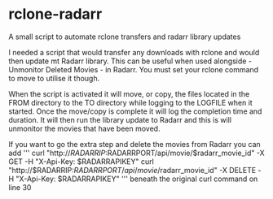 # rclone-radarr
A small script to automate rclone transfers and radarr library updates

I needed a script that would transfer any downloads with rclone and would then update mt Radarr library. 
This can be useful when used alongside - Unmonitor Deleted Movies - in Radarr. 
You must set your rclone command to move to utilise it though. 

When the script is activated it will move, or copy, the files located in the FROM directory to the TO directory while logging to the LOGFILE when it started. 
Once the move/copy is complete it will log the completion time and duration. 
It will then run the library update to Radarr and this is will unmonitor the movies that have been moved. 

If you want to go the extra step and delete the movies from Radarr you can add
'''
curl "http://$RADARRIP:$RADARRPORT/api/movie/$radarr_movie_id" -X GET -H "X-Api-Key: $RADARRAPIKEY"
curl "http://$RADARRIP:$RADARRPORT/api/movie/$radarr_movie_id" -X DELETE -H "X-Api-Key: $RADARRAPIKEY"
'''
beneath the original curl command on line 30
